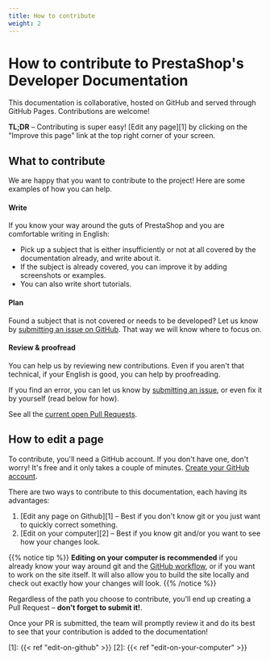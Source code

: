 ```yaml
---
title: How to contribute
weight: 2
---
```


# How to contribute to PrestaShop's Developer Documentation

This documentation is collaborative, hosted on GitHub and served through GitHub Pages. Contributions are welcome!

**TL;DR** – Contributing is super easy! [Edit any page][1] by clicking on the "Improve this page" link at the top right corner of your screen.

## What to contribute

We are happy that you want to contribute to the project! Here are some examples of how you can help.

#### Write

If you know your way around the guts of PrestaShop and you are comfortable writing in English:

- Pick up a subject that is either insufficiently or not at all covered by the documentation already, and write about it.
- If the subject is already covered, you can improve it by adding screenshots or examples.
- You can also write short tutorials.

#### Plan

Found a subject that is not covered or needs to be developed? Let us know by [submitting an issue on GitHub](https://github.com/PrestaShop/docs/issues/new). That way we will know where to focus on.

#### Review & proofread

You can help us by reviewing new contributions. Even if you aren't that technical, if your English is good, you can help by proofreading.
 
If you find an error, you can let us know by [submitting an issue](https://github.com/PrestaShop/docs/issues/new), or even fix it by yourself (read below for how).
 
See all the [current open Pull Requests](https://github.com/PrestaShop/docs/pulls).

## How to edit a page
 
To contribute, you'll need a GitHub account. If you don't have one, don't worry! It's free and it only takes a couple of minutes. [Create your GitHub account](https://github.com/join).

There are two ways to contribute to this documentation, each having its advantages:

1. [Edit any page on Github][1] – Best if you don't know git or you just want to quickly correct something.
2. [Edit on your computer][2] – Best if you know git and/or you want to see how your changes look.

{{% notice tip %}}
**Editing on your computer is recommended** if you already know your way around git and the [GitHub workflow](https://guides.github.com/introduction/flow/), or if you want to work on the site itself. It will also allow you to build the site locally and check out exactly how your changes will look.
{{% /notice %}}

Regardless of the path you choose to contribute, you'll end up creating a Pull Request – **don't forget to submit it!**.

Once your PR is submitted, the team will promptly review it and do its best to see that your contribution is added to the documentation!


[1]: {{< ref "edit-on-github" >}}
[2]: {{< ref "edit-on-your-computer" >}}
